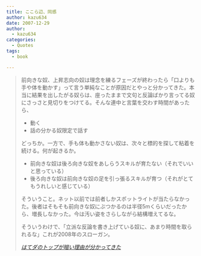 ```yaml
---
title: ここら辺、同感
author: kazu634
date: 2007-12-29
author:
  - kazu634
categories:
  - Quotes
tags:
  - book

---
```

<div class="section">
<blockquote title="はてダのトップが暗い理由が分かってきた" cite="http://anond.hatelabo.jp/20071229092111">
<p>
      前向きな奴、上昇志向の奴は理念を練るフェーズが終わったら「口よりも手や体を動かす」って言う単純なことが原因だとやっと分かってきた。本当に結果を出したがる奴らは、座ったままで文句と反論ばかり言ってる奴にさっさと見切りをつけてる。そんな連中と言葉を交わす時間があったら、
</p>
    
<ul>
<li>
        動く
</li>
<li>
        話の分かる奴限定で話す
</li>
</ul>
    
<p>
      どっちか。一方で、手も体も動かさない奴は、次々と標的を探して粘着を続ける。何が起きるか。
</p>
    
<ul>
<li>
        前向きな奴は後ろ向きな奴をあしらうスキルが育たない（それでいいと思っている）
</li>
<li>
        後ろ向きな奴は前向きな奴の足を引っ張るスキルが育つ（それがとてもうれしいと感じている）
</li>
</ul>
    
<p>
      そういうこと。ネット以前では前者しかスポットライトが当たらなかった。後者はそもそも前向きな奴にぶつかるのは半径5mくらいだったから、増長しなかった。今は汚い姿をさらしながら結構増えてるな。
</p>
    
<p>
      そういうわけで、「立派な反論を書き上げている奴に、あまり時間を取られるな」これが2008年のスローガン。
</p>
    
<p>
<cite><a href="http://anond.hatelabo.jp/20071229092111" onclick="__gaTracker('send', 'event', 'outbound-article', 'http://anond.hatelabo.jp/20071229092111', 'はてダのトップが暗い理由が分かってきた');" target="_blank">はてダのトップが暗い理由が分かってきた</a></cite>
</p>
</blockquote>
</div>
